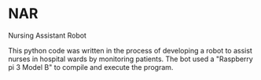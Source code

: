 # NAR
Nursing Assistant Robot

This python code was written in the process of developing a robot to assist nurses in hospital wards by monitoring patients. The bot used a "Raspberry pi 3 Model B" to compile and execute the program.
